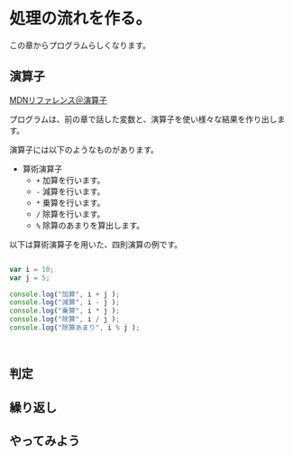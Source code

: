 # 処理の流れを作る。

この章からプログラムらしくなります。

## 演算子

[MDNリファレンス＠演算子](https://developer.mozilla.org/ja/docs/Web/JavaScript/Guide/Expressions_and_Operators)

プログラムは、前の章で話した変数と、演算子を使い様々な結果を作り出します。

演算子には以下のようなものがあります。

 + 算術演算子
	+ ``+`` 加算を行います。
	+ ``-`` 減算を行います。
	+ ``*`` 乗算を行います。
	+ ``/`` 除算を行います。
	+ ``%`` 除算のあまりを算出します。

以下は算術演算子を用いた、四則演算の例です。

```javascript

var i = 10;
var j = 5;

console.log("加算", i + j );
console.log("減算", i - j );
console.log("乗算", i * j );
console.log("除算", i / j );
console.log("除算あまり", i % j );

```




```


```


## 判定

## 繰り返し


## やってみよう

